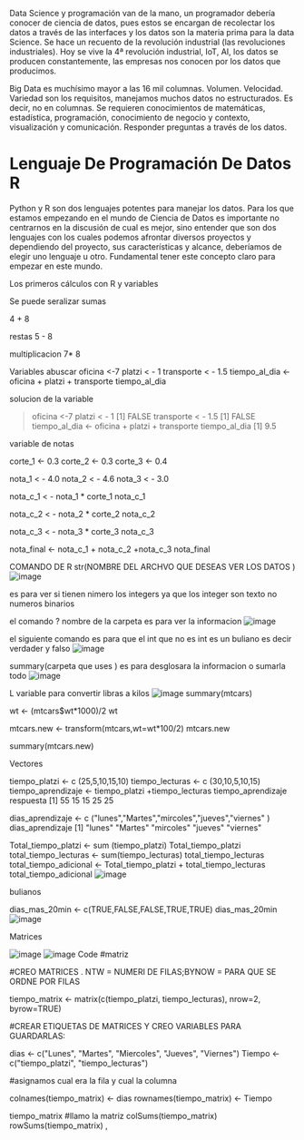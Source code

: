 Data Science y programación van de la mano, un programador debería conocer de ciencia de datos, pues estos se encargan de recolectar los datos a través de las interfaces y los datos son la materia prima para la data Science. Se hace un recuento de la revolución industrial (las revoluciones industriales). Hoy se vive la 4ª revolución industrial, IoT, AI, los datos se producen constantemente, las empresas nos conocen por los datos que producimos.

Big Data es muchísimo mayor a las 16 mil columnas. Volumen. Velocidad. Variedad son los requisitos, manejamos muchos datos no estructurados. Es decir, no en columnas. Se requieren conocimientos de matemáticas, estadística, programación, conocimiento de negocio y contexto, visualización y comunicación. Responder preguntas a través de los datos.

# Lenguaje De Programación De Datos R

Python y R son dos lenguajes potentes para manejar los datos. Para los que estamos empezando en el mundo de Ciencia de Datos es importante no centrarnos en la discusión de cual es mejor, sino entender que son dos lenguajes con los cuales podemos afrontar diversos proyectos y dependiendo del proyecto, sus características y alcance, deberíamos de elegir uno lenguaje u otro. Fundamental tener este concepto claro para empezar en este mundo.


Los primeros cálculos con R y variables

Se puede seralizar sumas 

4 + 8  

restas 
5 - 8

multiplicacion 
7* 8

Variables abuscar 
oficina <-7
platzi < - 1 
transporte < - 1.5
tiempo_al_dia <- oficina + platzi + transporte
tiempo_al_dia

solucion de la variable 

> oficina <-7
> platzi < - 1 
[1] FALSE
> transporte < - 1.5
[1] FALSE
> tiempo_al_dia <- oficina + platzi + transporte
> tiempo_al_dia
[1] 9.5


variable de  notas 

corte_1 <- 0.3
corte_2 <- 0.3
corte_3 <- 0.4

nota_1 < - 4.0
nota_2 < - 4.6
nota_3 < - 3.0


nota_c_1 < - nota_1 * corte_1
nota_c_1


nota_c_2 < - nota_2 * corte_2
nota_c_2

nota_c_3 < - nota_3 * corte_3
nota_c_3

nota_final <- nota_c_1 + nota_c_2  +nota_c_3
nota_final 



COMANDO DE R 
str(NOMBRE DEL ARCHVO  QUE DESEAS VER LOS DATOS )
![image](https://user-images.githubusercontent.com/72534486/211956509-61a75c3d-357f-4b8f-b9f1-c983da125995.png)

es para ver si tienen nimero los integers ya que los integer son texto no numeros binarios 

el comando
? nombre de la carpeta es para ver la informacion 
![image](https://user-images.githubusercontent.com/72534486/211957193-7376f92f-c771-4da7-af5c-443eb3fc2746.png)

el siguiente comando es para que el int que no es int es un buliano es decir verdader y falso 
![image](https://user-images.githubusercontent.com/72534486/211958037-c6f818b2-33ca-4c1f-8391-6c094d88bbda.png)

summary(carpeta que uses ) es para desglosara la informacion o sumarla todo 
![image](https://user-images.githubusercontent.com/72534486/211958608-9ff21e62-93e7-46ac-bc3c-b5800f97f63a.png)

L variable para convertir  libras a kilos 
![image](https://user-images.githubusercontent.com/72534486/211960380-d3069eba-d451-4db1-9dc5-e8100a9072e3.png)
summary(mtcars)

wt <- (mtcars$wt*1000)/2
wt 

mtcars.new <- transform(mtcars,wt=wt*100/2)
mtcars.new


summary(mtcars.new)

Vectores 

tiempo_platzi <- c (25,5,10,15,10)
tiempo_lecturas <- c (30,10,5,10,15)
tiempo_aprendizaje <- tiempo_platzi +tiempo_lecturas
tiempo_aprendizaje
respuesta 
[1] 55 15 15 25 25

dias_aprendizaje <- c ("lunes","Martes","mircoles","jueves","viernes" )
dias_aprendizaje
[1] "lunes"    "Martes"   "mircoles" "jueves"   "viernes" 

Total_tiempo_platzi <- sum (tiempo_platzi)
Total_tiempo_platzi
total_tiempo_lecturas <- sum(tiempo_lecturas)
total_tiempo_lecturas
total_tiempo_adicional <- Total_tiempo_platzi + total_tiempo_lecturas
total_tiempo_adicional
![image](https://user-images.githubusercontent.com/72534486/212226602-10862d1c-7e81-4319-b863-e9329a8fc840.png)

bulianos

dias_mas_20min <- c(TRUE,FALSE,FALSE,TRUE,TRUE)
dias_mas_20min
![image](https://user-images.githubusercontent.com/72534486/212226840-e0929df6-b537-45e5-ac71-51f530a66267.png)

Matrices

![image](https://user-images.githubusercontent.com/72534486/212231124-6f80fcd8-d2b6-40de-aa8a-5c676b252ba7.png)
![image](https://user-images.githubusercontent.com/72534486/212231158-7d791cac-93d9-4974-9a96-6f6171c04262.png)
Code
#matriz

#CREO MATRICES . NTW = NUMERI DE FILAS;BYNOW = PARA QUE SE ORDNE POR FILAS 

tiempo_matrix <- matrix(c(tiempo_platzi, tiempo_lecturas),
                        nrow=2, byrow=TRUE)

#CREAR ETIQUETAS DE MATRICES Y CREO VARIABLES PARA GUARDARLAS:

dias <- c("Lunes", "Martes", "Miercoles", "Jueves", "Viernes")
Tiempo <- c("tiempo_platzi", "tiempo_lecturas")

#asignamos cual era la fila y cual la columna 

colnames(tiempo_matrix) <- dias
rownames(tiempo_matrix) <- Tiempo

tiempo_matrix
#llamo la matriz
colSums(tiempo_matrix)
rowSums(tiempo_matrix)
,
